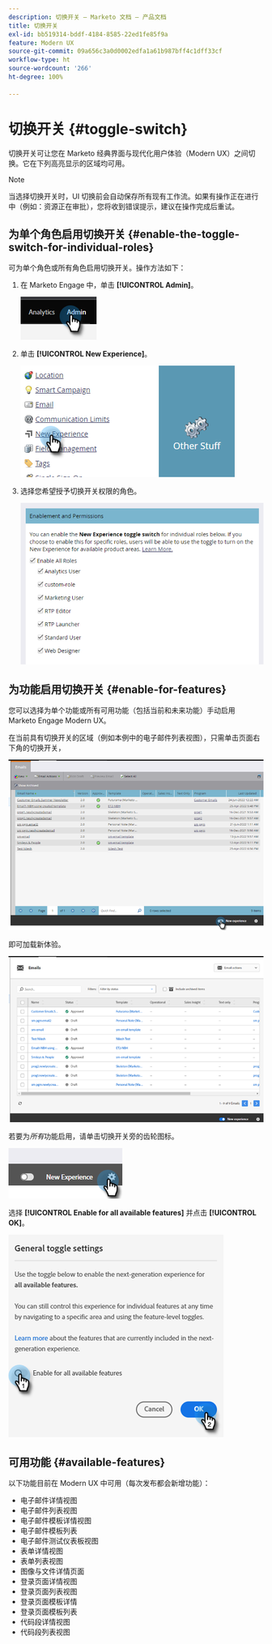 ```yaml
---
description: 切换开关 – Marketo 文档 – 产品文档
title: 切换开关
exl-id: bb519314-bddf-4184-8585-22ed1fe85f9a
feature: Modern UX
source-git-commit: 09a656c3a0d0002edfa1a61b987bff4c1dff33cf
workflow-type: ht
source-wordcount: '266'
ht-degree: 100%

---
```


# 切换开关 {#toggle-switch}

切换开关可让您在 Marketo 经典界面与现代化用户体验（Modern UX）之间切换。它在下列高亮显示的区域均可用。

>[!NOTE]
>
>当选择切换开关时，UI 切换前会自动保存所有现有工作流。如果有操作正在进行中（例如：资源正在审批），您将收到错误提示，建议在操作完成后重试。

## 为单个角色启用切换开关 {#enable-the-toggle-switch-for-individual-roles}

可为单个角色或所有角色启用切换开关。操作方法如下：

1. 在 Marketo Engage 中，单击 **[!UICONTROL Admin]**。

   ![](assets/toggle-switch-1.png)

1. 单击 **[!UICONTROL New Experience]**。

   ![](assets/toggle-switch-2.png)

1. 选择您希望授予切换开关权限的角色。

   ![](assets/toggle-switch-3.png)

## 为功能启用切换开关 {#enable-for-features}

您可以选择为单个功能或所有可用功能（包括当前和未来功能）手动启用 Marketo Engage Modern UX。

在当前具有切换开关的区域（例如本例中的电子邮件列表视图），只需单击页面右下角的切换开关，

![](assets/toggle-switch-4.png)

即可加载新体验。

![](assets/toggle-switch-5.png)

若要为&#x200B;_所有_&#x200B;功能启用，请单击切换开关旁的齿轮图标。

![](assets/toggle-switch-6.png)

选择 **[!UICONTROL Enable for all available features]** 并点击 **[!UICONTROL OK]**。

![](assets/toggle-switch-7.png)

## 可用功能 {#available-features}

以下功能目前在 Modern UX 中可用（每次发布都会新增功能）：

* 电子邮件详情视图
* 电子邮件列表视图
* 电子邮件模板详情视图
* 电子邮件模板列表
* 电子邮件测试仪表板视图
* 表单详情视图
* 表单列表视图
* 图像与文件详情页面
* 登录页面详情视图
* 登录页面列表视图
* 登录页面模板详情
* 登录页面模板列表
* 代码段详情视图
* 代码段列表视图
